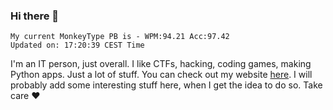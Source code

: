 ### Hi there 👋
<!-- PB START -->
```
My current MonkeyType PB is - WPM:94.21 Acc:97.42
Updated on: 17:20:39 CEST Time
```
<!-- PB END -->
I'm an IT person, just overall. I like CTFs, hacking, coding games, making Python apps. Just a lot of stuff.
You can check out my website [here](https://skill3472.github.io/).
I will probably add some interesting stuff here, when I get the idea to do so. Take care ❤️
